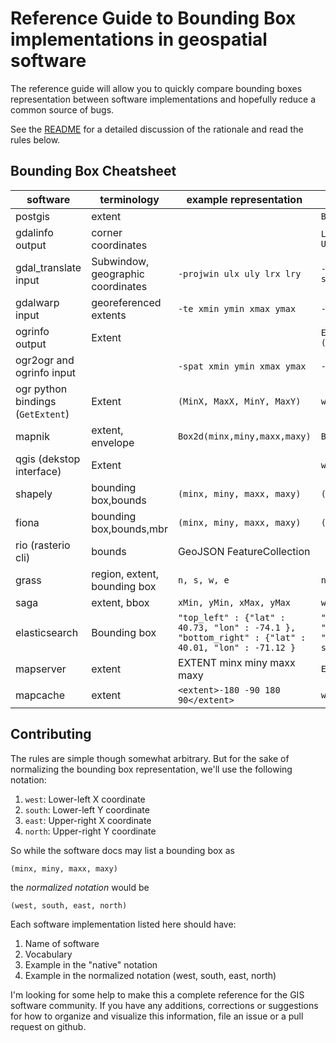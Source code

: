 # Reference Guide to Bounding Box implementations in geospatial software

The reference guide will allow you to quickly compare bounding boxes representation between software implementations and hopefully reduce a common source of bugs.

See the [README](https://github.com/perrygeo/bbox-cheatsheet/blob/master/README.md) for a detailed discussion of the rationale and read the rules below.

## Bounding Box Cheatsheet

software | terminology     |  example representation   |   normalized representation
---------|-----------------|---------------------------|-----------------------------
postgis  |        extent   ||  `BOX(west south, east north)`
gdalinfo output|corner coordinates||`Lower Left ( west, south )` `Upper Right ( east, north )`
gdal_translate input|Subwindow, geographic coordinates|`-projwin ulx uly lrx lry`|`-projwin west north east south`
gdalwarp input|georeferenced extents|`-te xmin ymin xmax ymax`|`-te west south east north`
ogrinfo output|Extent||`Extent: (west, south) - (east, north)`
ogr2ogr and ogrinfo input||`-spat xmin ymin xmax ymax`|`-spat west south east north`
ogr python bindings (`GetExtent`)|Extent|`(MinX, MaxX, MinY, MaxY)`|`west east south north`
mapnik|extent, envelope|`Box2d(minx,miny,maxx,maxy)`|`Box2d(west,south,east,north)`
qgis (dekstop interface)|Extent||`west,south : east,north`
shapely|bounding box,bounds|`(minx, miny, maxx, maxy)`|`(west, south, east, north)`
fiona|bounding box,bounds,mbr|`(minx, miny, maxx, maxy)`|`(west, south, east, north)`
rio (rasterio cli)|bounds|GeoJSON FeatureCollection|
grass|region, extent, bounding box|`n, s, w, e`|`north, south, west, east`
saga|extent, bbox|`xMin, yMin, xMax, yMax`|`west, south, east, north`
elasticsearch|Bounding box|`"top_left" : {"lat" : 40.73, "lon" : -74.1 }, "bottom_right" : {"lat" : 40.01, "lon" : -71.12 }`|`"top_left" : {"lat" : north, "lon" : west }, "bottom_right" : {"lat" : south, "lon" : east }`
mapserver|extent|EXTENT minx miny maxx maxy|`EXTENT west south east north`
mapcache|extent|`<extent>-180 -90 180 90</extent>`|`west south east north`



## Contributing

The rules are simple though somewhat arbitrary. But for the sake of normalizing
the bounding box representation, we'll use the following notation:

1. `west`: Lower-left X coordinate
1. `south`: Lower-left Y coordinate
1. `east`: Upper-right X coordinate
1. `north`: Upper-right Y coordinate

So while the software docs may list a bounding box as

```
(minx, miny, maxx, maxy)
```

the *normalized notation* would be

```
(west, south, east, north)
```

Each software implementation listed here should have:

1. Name of software
2. Vocabulary
3. Example in the "native" notation
3. Example in the normalized notation (west, south, east, north)


I'm looking for some help to make this a complete reference for the GIS software community. If you have any additions, corrections or suggestions for how to organize and visualize this information, file an issue or a pull request on github.


